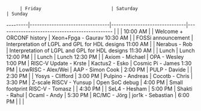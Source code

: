          | Friday                          | Saturday                      | Sunday
---------|---------------------------------|-------------------------------|-----------------------------------------------
         |                                 |                               |
10:00 AM |                                 | Welcome + ORCONF history      | Xeon+Fpga - Gaurav
10:30 AM |                                 | FOSSi announcement            | Interpretation of LGPL and GPL for HDL designs
11:00 AM |                                 | Nerabus - Rob                 | Interpretation of LGPL and GPL for HDL designs
11:30 AM |                                 | Lunch                         | Lunch
12:00 PM |                                 | Lunch                         | Lunch
12:30 PM |                                 | Axiom - Michael               | OPA - Wesley
1:00 PM  | RISC-V Update - Krste           | Kactus2 - Esko                | Cosmic Pi - James
1:30 PM  | LowRISC - Alex/Wei              | AAP - Simon Cook              |
2:00 PM  | PULP - Davide                   |                               |
2:30 PM  |                                 | Yosys - Clifford              |
3:00 PM  | Pulpino - Andreas               | Cocotb - Chris                |
3:30 PM  | Z-scale RISCV - Yunsup          | Open SoC debug                |
4:00 PM  | Small footprint RISC-V - Tomasz |                               |
4:30 PM  |                                 | SeL4 - Hesham                 |
5:00 PM  | Shakti - Rahul                  | Ocaml - Andy                  |
5:30 PM  | RC/MC - Jörg                    | jor1k - Sebastian             |
6:00 PM  |                                 |                               |
